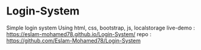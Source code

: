 # Login-System
Simple login system
Using html, css, bootstrap, js, localstorage
live-demo : https://eslam-mohamed78.github.io/Login-System/
repo : https://github.com/Eslam-Mohamed78/Login-System
